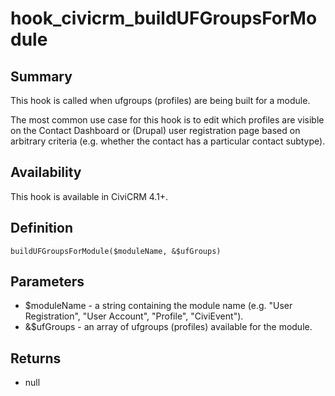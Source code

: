 # hook_civicrm_buildUFGroupsForModule

## Summary

This hook is called when ufgroups (profiles) are being built for a
module.

The most common use case for this hook is to edit which profiles are
visible on the Contact Dashboard or (Drupal) user registration page
based on arbitrary criteria (e.g. whether the contact has a particular
contact subtype).

## Availability

This hook is available in CiviCRM 4.1+.

## Definition

    buildUFGroupsForModule($moduleName, &$ufGroups)

## Parameters

-   $moduleName - a string containing the module name (e.g. "User
    Registration", "User Account", "Profile", "CiviEvent").
-   &$ufGroups - an array of ufgroups (profiles) available for the
    module.

## Returns

-   null